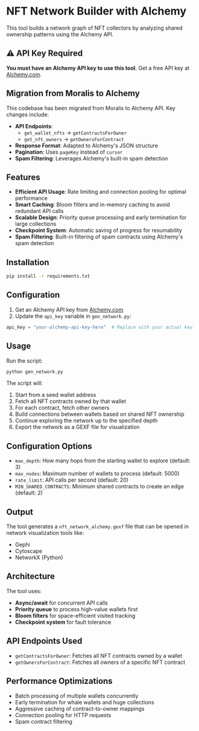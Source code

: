 # NFT Network Builder with Alchemy

This tool builds a network graph of NFT collectors by analyzing shared ownership patterns using the Alchemy API.

## ⚠️ API Key Required

**You must have an Alchemy API key to use this tool.** Get a free API key at [Alchemy.com](https://www.alchemy.com/).

## Migration from Moralis to Alchemy

This codebase has been migrated from Moralis to Alchemy API. Key changes include:

- **API Endpoints**: 
  - `get_wallet_nfts` → `getContractsForOwner`
  - `get_nft_owners` → `getOwnersForContract`
- **Response Format**: Adapted to Alchemy's JSON structure
- **Pagination**: Uses `pageKey` instead of `cursor`
- **Spam Filtering**: Leverages Alchemy's built-in spam detection

## Features

- **Efficient API Usage**: Rate limiting and connection pooling for optimal performance
- **Smart Caching**: Bloom filters and in-memory caching to avoid redundant API calls
- **Scalable Design**: Priority queue processing and early termination for large collections
- **Checkpoint System**: Automatic saving of progress for resumability
- **Spam Filtering**: Built-in filtering of spam contracts using Alchemy's spam detection

## Installation

```bash
pip install -r requirements.txt
```

## Configuration

1. Get an Alchemy API key from [Alchemy.com](https://www.alchemy.com/)
2. Update the `api_key` variable in `gen_network.py`:

```python
api_key = "your-alchemy-api-key-here"  # Replace with your actual key
```

## Usage

Run the script:

```bash
python gen_network.py
```

The script will:
1. Start from a seed wallet address
2. Fetch all NFT contracts owned by that wallet
3. For each contract, fetch other owners
4. Build connections between wallets based on shared NFT ownership
5. Continue exploring the network up to the specified depth
6. Export the network as a GEXF file for visualization

## Configuration Options

- `max_depth`: How many hops from the starting wallet to explore (default: 3)
- `max_nodes`: Maximum number of wallets to process (default: 5000)
- `rate_limit`: API calls per second (default: 20)
- `MIN_SHARED_CONTRACTS`: Minimum shared contracts to create an edge (default: 2)

## Output

The tool generates a `nft_network_alchemy.gexf` file that can be opened in network visualization tools like:
- Gephi
- Cytoscape
- NetworkX (Python)

## Architecture

The tool uses:
- **Async/await** for concurrent API calls
- **Priority queue** to process high-value wallets first
- **Bloom filters** for space-efficient visited tracking
- **Checkpoint system** for fault tolerance

## API Endpoints Used

- `getContractsForOwner`: Fetches all NFT contracts owned by a wallet
- `getOwnersForContract`: Fetches all owners of a specific NFT contract

## Performance Optimizations

- Batch processing of multiple wallets concurrently
- Early termination for whale wallets and huge collections
- Aggressive caching of contract-to-owner mappings
- Connection pooling for HTTP requests
- Spam contract filtering 
